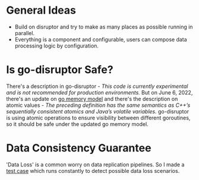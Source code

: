 # General Ideas
* Build on disruptor and try to make as many places as possible running in parallel.
* Everything is a component and configurable, users can compose data processing logic by configuration.

# Is go-disruptor Safe?
There's a description in go-disruptor - *This code is currently experimental and is not recommended for production environments.*
But on June 6, 2022, there's an update on [go memory model](https://go.dev/ref/mem) and there's the 
description on atomic values - *The preceding definition has the same semantics as C++’s sequentially consistent atomics and Java’s volatile variables.*
go-disruptor is using atomic operations to ensure visibility between different goroutines, so it should be safe under the updated go memory model.

# Data Consistency Guarantee
'Data Loss' is a common worry on data replication pipelines. So I made a [test case](https://github.com/singular-seal/pipe-s/tree/main/integration_test/dbsync)
which runs constantly to detect possible data loss scenarios. 